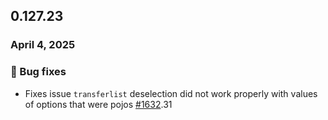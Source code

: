 ## 0.127.23

### April 4, 2025

### 🐛 Bug fixes

- Fixes issue `transferlist` deselection did not work properly with values of options that were pojos [#1632](https://github.com/formkit/formkit/issues/1632).31